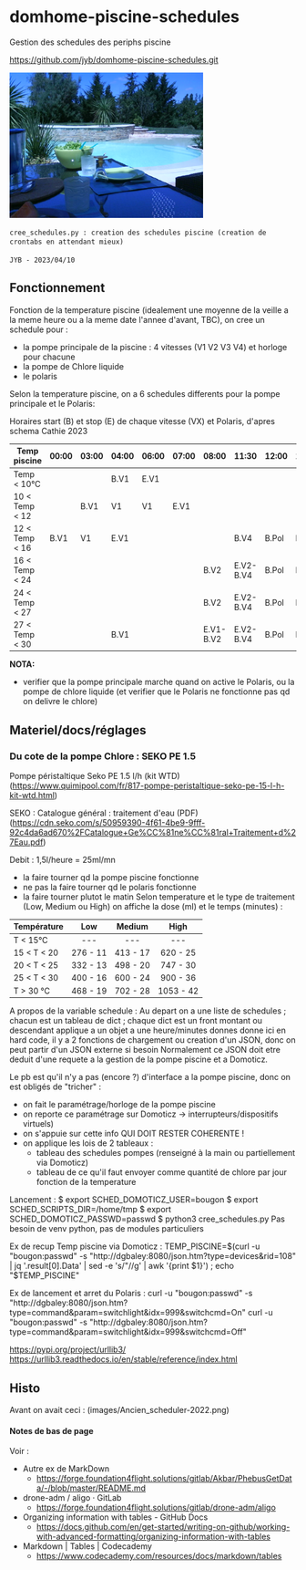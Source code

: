 # domhome-piscine-schedules
Gestion des schedules des periphs piscine

https://github.com/jyb/domhome-piscine-schedules.git


![Repos !](images/Image_piscine.png)

    cree_schedules.py : creation des schedules piscine (creation de crontabs en attendant mieux)

    JYB - 2023/04/10

## Fonctionnement

Fonction de la temperature piscine (idealement une moyenne de la veille a la meme heure ou a la meme date l'annee d'avant, TBC),
on cree un schedule pour :
   - la pompe principale de la piscine : 4 vitesses (V1 V2 V3 V4) et horloge pour chacune
   - la pompe de Chlore liquide
   - le polaris

Selon la temperature piscine, on a 6 schedules differents pour la pompe principale et le Polaris:


Horaires start (B) et stop (E) de chaque vitesse (VX) et Polaris, d'apres schema Cathie 2023

| Temp piscine | 00:00 | 03:00| 04:00| 06:00| 07:00|  08:00  |   11:30    |  12:00 | 14:00 |     14:30  |  20:00  |  22:00 |
|--------------|-------|------|------|------|------|---------|------------|--------|-------|------------|---------|--------|
|Temp < 10°C   |       |      | B.V1 | E.V1 |      |         |            |        |       |            |         |        |    
|10 < Temp < 12|       |  B.V1|  V1  |   V1 | E.V1 |         |            |        |       |            |         |        |    
|12 < Temp < 16|  B.V1 |  V1  | E.V1 |      |      |         |    B.V4    |  B.Pol | E.Pol |     E.V4   |         |        |
|16 < Temp < 24|       |      |      |      |      |  B.V2   |  E.V2-B.V4 |  B.Pol | E.Pol |  E.V4-B.V3 |   E.V3  |        |
|24 < Temp < 27|       |      |      |      |      |  B.V2   |  E.V2-B.V4 |  B.Pol | E.Pol |  E.V4-B.V3 |         |   E.V3 |
|27 < Temp < 30|       |      | B.V1 |      |      |E.V1-B.V2|  E.V2-B.V4 |  B.Pol | E.Pol |  E.V4-B.V3 |         |   E.V3 |


**NOTA:** 
 - verifier que la pompe principale marche quand on active le Polaris, ou la pompe de chlore liquide 
   (et verifier que le Polaris ne fonctionne pas qd on delivre le chlore)





## Materiel/docs/réglages

### Du cote de la pompe Chlore : SEKO PE 1.5

Pompe péristaltique Seko PE 1.5 l/h (kit WTD) 
(https://www.quimipool.com/fr/817-pompe-peristaltique-seko-pe-15-l-h-kit-wtd.html)

SEKO : Catalogue général : traitement d'eau (PDF) 
(https://cdn.seko.com/s/50959390-4f61-4be9-9fff-92c4da6ad670%2FCatalogue+Ge%CC%81ne%CC%81ral+Traitement+d%27Eau.pdf)


Debit : 1,5l/heure = 25ml/mn

 - la faire tourner qd la pompe piscine fonctionne
 - ne pas la faire tourner qd le polaris fonctionne
 - la faire tourner plutot le matin
Selon temperature et le type de traitement (Low, Medium ou High) on affiche la dose (ml) et le temps (minutes) :

| Température |    Low   |  Medium  |   High   |
|-------------|:--------:|:--------:|:--------:|
|  T < 15°C   |    ---   |   ---    |    ---   |
| 15 < T < 20 | 276 - 11 | 413 - 17 | 620 - 25 |
| 20 < T < 25 | 332 - 13 | 498 - 20 | 747 - 30 |
| 25 < T < 30 | 400 - 16 | 600 - 24 | 900 - 36 |
|  T > 30 °C  | 468 - 19 | 702 - 28 |1053 - 42 |


A propos de la variable schedule :
    Au depart on a une liste de schedules ; chacun est un tableau de dict ;
    chaque dict est un front montant ou descendant applique a un objet a une heure/minutes donnes
    donne ici en hard code, il y a 2 fonctions de chargement ou creation d'un JSON, donc on peut partir d'un JSON externe si besoin
    Normalement ce JSON doit etre deduit d'une requete a la gestion de la pompe piscine et a Domoticz.

  Le pb est qu'il n'y a pas (encore ?) d'interface a la pompe piscine, donc on est obligés de "tricher" :
   - on fait le paramétrage/horloge de la pompe piscine
   - on reporte ce paramétrage sur Domoticz -> interrupteurs/dispositifs virtuels)  
   - on s'appuie sur cette info QUI DOIT RESTER COHERENTE !
   - on applique les lois de 2 tableaux : 
       - tableau des schedules pompes (renseigné à la main ou partiellement via Domoticz)
       - tableau de ce qu'il faut envoyer comme quantité de chlore par jour fonction de la temperature

 

Lancement : 
$ export SCHED_DOMOTICZ_USER=bougon
$ export SCHED_SCRIPTS_DIR=/home/tmp
$ export SCHED_DOMOTICZ_PASSWD=passwd
$ python3 cree_schedules.py
Pas besoin de venv python, pas de modules particuliers



Ex de recup Temp piscine via Domoticz :
TEMP_PISCINE=$(curl -u "bougon:passwd" -s  "http://dgbaley:8080/json.htm?type=devices&rid=108" | jq '.result[0].Data' | sed -e 's/"//g' | awk '{print $1}') ; echo "$TEMP_PISCINE" 


Ex de lancement et arret du Polaris :
curl  -u "bougon:passwd" -s  "http://dgbaley:8080/json.htm?type=command&param=switchlight&idx=999&switchcmd=On"
curl  -u "bougon:passwd" -s  "http://dgbaley:8080/json.htm?type=command&param=switchlight&idx=999&switchcmd=Off"


https://pypi.org/project/urllib3/
https://urllib3.readthedocs.io/en/stable/reference/index.html



## Histo
Avant on avait ceci :
(images/Ancien_scheduler-2022.png)


#### Notes de bas de page
Voir :
 - Autre ex de MarkDown 
      - https://forge.foundation4flight.solutions/gitlab/Akbar/PhebusGetData/-/blob/master/README.md
 - drone-adm / aligo · GitLab 
      - https://forge.foundation4flight.solutions/gitlab/drone-adm/aligo
 - Organizing information with tables - GitHub Docs 
      - https://docs.github.com/en/get-started/writing-on-github/working-with-advanced-formatting/organizing-information-with-tables
 - Markdown | Tables | Codecademy 
      - https://www.codecademy.com/resources/docs/markdown/tables

